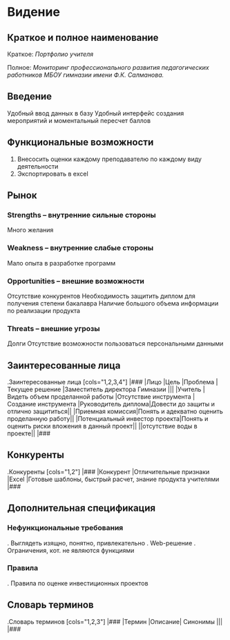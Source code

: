 # Видение

## Краткое и полное наименование
Краткое: *Портфолио учителя*

Полное: *Мониторинг профессионального развития педагогических работников МБОУ гимназии имени Ф.К. Салманова.*

## Введение
Удобный ввод данных в базу
Удобный интерфейс создания мероприятий и моментальный пересчет баллов

## Функциональные возможности
1. Внесосить оценки каждому преподавателю по каждому виду деятельности
2. Экспортировать в excel


## Рынок

### Strengths – внутренние сильные стороны
Много желания

### Weakness – внутренние слабые стороны
Мало опыта в разработке программ

### Opportunities – внешние возможности
Отсутствие конкурентов
Необходимость защитить диплом для получения степени бакалавра
Наличие большого объема информации по реализации продукта

### Threats – внешние угрозы
Долги
Отсутствие возможности пользоваться персональными данными

## Заинтересованные лица
.Заинтересованные лица
[cols="1,2,3,4"]
|###
|Лицо |Цель |Проблема |Текущее решение
|Заместитель директора Гимназии |||
|Учитель |Видеть объем проделанной работы |Отсутствие инструмента | Создание инструмента
|Руководитель диплома|Довести до защиты и отлично защититься||
|Приемная комиссия|Понять и адекватно оценить проделанную работу||
|Потенциальный инвестор проекта|Понять и оценить риски вложения в данный проект||
||отсутствие воды в проекте||
|###

## Конкуренты
.Конкуренты
[cols="1,2"]
|###
|Конкурент |Отличительные признаки
|Excel |Готовые шаблоны, быстрый расчет, знание продукта учителями
|###

## Дополнительная спецификация

### Нефункциональные требования
. Выглядеть изящно, понятно, привлекательно
. Web-решение
. Ограничения, кот. не являются функциями

### Правила
. Правила по оценке инвестиционных проектов

## Словарь терминов
.Словарь терминов
[cols="1,2,3"]
|###
|Термин |Описание| Синонимы
|||
|###